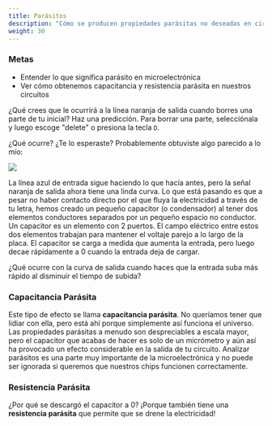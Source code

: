 ```yaml
---
title: Parásitos
description: "Cómo se producen propiedades parásitas no deseadas en circuitos, y lo que significa"
weight: 30
---
```


### Metas

* Entender lo que significa parásito en microelectrónica
* Ver cómo obtenemos capacitancia y resistencia parásita en nuestros circuitos

¿Qué crees que le ocurrirá a la línea naranja de salida cuando borres una parte de tu inicial? Haz una predicción. Para borrar una parte, selecciónala y luego escoge "delete" o presiona la tecla `D`.

¿Qué ocurre? ¿Te lo esperaste? Probablemente obtuviste algo parecido a lo mío:

![](../../../siliwiz/images/image34.png)

La línea azul de entrada sigue haciendo lo que hacía antes, pero la señal naranja de salida ahora tiene una linda curva. Lo que está pasando es que a pesar no haber contacto directo por el que fluya la electricidad a través de tu letra, hemos creado un pequeño capacitor (o condensador) al tener dos elementos conductores separados por un pequeño espacio no conductor. Un capacitor es un elemento con 2 puertos. El campo eléctrico entre estos dos elementos trabajan para mantener el voltaje parejo a lo largo de la placa. El capacitor se carga a medida que aumenta la entrada, pero luego decae rápidamente a 0 cuando la entrada deja de cargar.

¿Qué ocurre con la curva de salida cuando haces que la entrada suba más rápido al disminuir el tiempo de subida?

### Capacitancia Parásita

Este tipo de efecto se llama **capacitancia parásita**. No queríamos tener que lidiar con ella, pero está ahí porque simplemente así funciona el universo. Las propiedades parásitas a menudo son despreciables a escala mayor, pero el capacitor que acabas de hacer es solo de un micrómetro y aún así ha provocado un efecto considerable en la salida de tu circuito. Analizar parásitos es una parte muy importante de la microelectrónica y no puede ser ignorada si queremos que nuestros chips funcionen correctamente.

### Resistencia Parásita

¿Por qué se descargó el capacitor a 0? ¡Porque también tiene una **resistencia parásita** que permite que se drene la electricidad!
